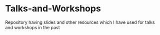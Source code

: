 # Talks-and-Workshops
Repository having slides and other resources which I have used for talks and workshops in the past
